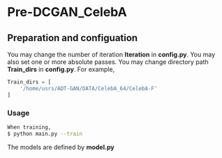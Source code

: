 # Pre-DCGAN_CelebA

## Preparation and configuation

You may change the number of iteration  **Iteration** in **config.py**.
You may also set one or more absolute passes.
You may change directory path **Train_dirs** in **config.py**.
For example, 
```python
Train_dirs = [
    '/home/usrs/ADT-GAN/DATA/CelebA_64/CelebA-F'
]
```

### Usage

```bash
When training,
$ python main.py --train
```

The models are defined by **model.py**
